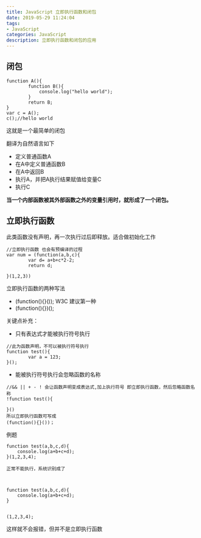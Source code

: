 ```yaml
---
title: JavaScript 立即执行函数和闭包
date: 2019-05-29 11:24:04
tags: 
- JavaScript 
categories: JavaScript 
description: 立即执行函数和闭包的应用
---
```

## 闭包

      
```
function A(){
        function B(){
            console.log("hello world");
        }
        return B;
}
var c = A();
c();//hello world

```
这就是一个最简单的闭包

翻译为自然语言如下

  * 定义普通函数A
  * 在A中定义普通函数B
  * 在A中返回B
  * 执行A，并把A执行结果赋值给变量C
  * 执行C

**当一个内部函数被其外部函数之外的变量引用时，就形成了一个闭包。**

## **立即执行函数**

此类函数没有声明，再一次执行过后即释放。适合做初始化工作

    
```
//立即执行函数 也会有预编译的过程
var num = (function(a,b,c){
        var d= a+b+c*2-2;
        return d;

}(1,2,3))
```
立即执行函数的两种写法

  * (function(){}()); W3C 建议第一种
  * (function(){})();

关键点补充：

  * 只有表达式才能被执行符号执行

    
```
//此为函数声明，不可以被执行符号执行  
function test(){
        var a = 123;
}();
```
  * 能被执行符号执行会忽略函数的名称

    
```
//&& || + - ! 会让函数声明变成表达式,加上执行符号 即立即执行函数，然后忽略函数名称
!function test(){

}()  
所以立即执行函数可写成  
(function(){}())；
```

例题

    
```
function test(a,b,c,d){
    console.log(a+b+c+d);
}(1,2,3,4);

正常不能执行，系统识别成了



function test(a,b,c,d){
    console.log(a+b+c+d);
}


(1,2,3,4);
```
这样就不会报错，但并不是立即执行函数


